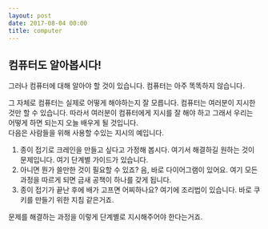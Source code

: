 ```yaml
---
layout: post
date: 2017-08-04 00:00
title: computer
---
```


## 컴퓨터도 알아봅시다!

그러나 컴퓨터에 대해 알아야 할 것이 있습니다.
컴퓨터는 아주 똑똑하지 않습니다.

그 자체로 컴퓨터는 실제로 어떻게 해야하는지 잘 모릅니다. 컴퓨터는 여러분이 지시한 것만 할 수 있습니다.
따라서 여러분이 컴퓨터에게 지시를 잘 해야 하고 그래서 우리는 어떻게 하면 되는지 오늘 배우게 될 것입니다.   
다음은 사람들을 위해 사용할 수있는 지시의 예입니다.

1. 종이 접기로 크레인을 만들고 싶다고 가정해 봅시다. 여기서 해결하길 원하는 것이 문제입니다. 여기 단계별 가이드가 있습니다.
2. 아니면 뭔가 쓸만한 것이 필요할 수 있죠? 음, 바로 다이어그램이 있어요. 여기 모든 과정을 따르게 되면 금새 공책이 하나를 갖게 됩니다. 
3. 종이 접기가 끝난 후에 배가 고프면 어찌하나요? 여기에 조리법이 있습니다. 바로 쿠키를 만들기 위한 지침 같은거죠. 

문제를 해결하는 과정을 이렇게 단계별로 지시해주어야 한다는거죠. 

